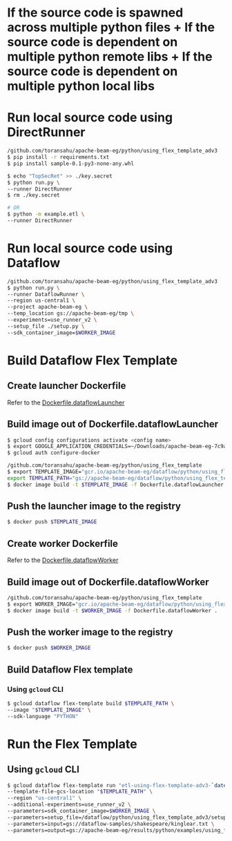 # If the source code is spawned across multiple python files + If the source code is dependent on multiple python remote libs + If the source code is dependent on multiple python local libs

# Run local source code using DirectRunner

```bash
/github.com/toransahu/apache-beam-eg/python/using_flex_template_adv3
$ pip install -r requirements.txt
$ pip install sample-0.1-py3-none-any.whl

$ echo "TopSecRet" >> ./key.secret
$ python run.py \
--runner DirectRunner
$ rm ./key.secret

# OR
$ python -m example.etl \
--runner DirectRunner
```

# Run local source code using Dataflow

```bash
/github.com/toransahu/apache-beam-eg/python/using_flex_template_adv3
$ python run.py \
--runner DataflowRunner \
--region us-central1 \
--project apache-beam-eg \
--temp_location gs://apache-beam-eg/tmp \
--experiments=use_runner_v2 \
--setup_file ./setup.py \
--sdk_container_image=$WORKER_IMAGE
```

# Build Dataflow Flex Template

## Create launcher Dockerfile

Refer to the [Dockerfile.dataflowLauncher](https://github.com/toransahu/apache-beam-eg/blob/master/python/using_flex_template_adv3/Dockerfile.dataflowLauncher)

## Build image out of Dockerfile.dataflowLauncher

```bash
$ gcloud config configurations activate <config name>
$ export GOOGLE_APPLICATION_CREDENTIALS=~/Downloads/apache-beam-eg-7c9aae5fbeb3.json  # Using Service Account auth
$ gcloud auth configure-docker

/github.com/toransahu/apache-beam-eg/python/using_flex_template
$ export TEMPLATE_IMAGE="gcr.io/apache-beam-eg/dataflow/python/using_flex_template_adv3/flex_template_launcher:v0.0.1" && \
export TEMPLATE_PATH="gs://apache-beam-eg/dataflow/python/using_flex_template_adv3/flex_template_launcher.json"
$ docker image build -t $TEMPLATE_IMAGE -f Dockerfile.dataflowLauncher .
```

## Push the launcher image to the registry 

```bash
$ docker push $TEMPLATE_IMAGE
```

## Create worker Dockerfile

Refer to the [Dockerfile.dataflowWorker](https://github.com/toransahu/apache-beam-eg/blob/master/python/using_flex_template_adv3/Dockerfile.dataflowWorker)

## Build image out of Dockerfile.dataflowWorker

```bash
/github.com/toransahu/apache-beam-eg/python/using_flex_template
$ export WORKER_IMAGE="gcr.io/apache-beam-eg/dataflow/python/using_flex_template_adv3/flex_template_worker:v0.0.1" && \
$ docker image build -t $WORKER_IMAGE -f Dockerfile.dataflowWorker .
```

## Push the worker image to the registry 

```bash
$ docker push $WORKER_IMAGE
```

## Build Dataflow Flex template

### Using `gcloud` CLI

```bash
$ gcloud dataflow flex-template build $TEMPLATE_PATH \
--image "$TEMPLATE_IMAGE" \
--sdk-language "PYTHON"
```

# Run the Flex Template

## Using `gcloud` CLI

```bash
$ gcloud dataflow flex-template run "etl-using-flex-template-adv3-`date +%Y%m%d-%H%M%S`" \
--template-file-gcs-location "$TEMPLATE_PATH" \
--region "us-central1" \
--additional-experiments=use_runner_v2 \
--parameters=sdk_container_image=$WORKER_IMAGE \
--parameters=setup_file=/dataflow/python/using_flex_template_adv3/setup.py \
--parameters=input=gs://dataflow-samples/shakespeare/kinglear.txt \
--parameters=output=gs://apache-beam-eg/results/python/examples/using_flex_template_adv3/output
```
